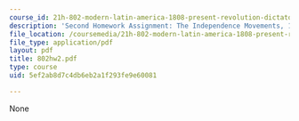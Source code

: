 ```yaml
---
course_id: 21h-802-modern-latin-america-1808-present-revolution-dictatorship-democracy-spring-2005
description: 'Second Homework Assignment: The Independence Movements, 1808-1830.'
file_location: /coursemedia/21h-802-modern-latin-america-1808-present-revolution-dictatorship-democracy-spring-2005/5ef2ab8d7c4db6eb2a1f293fe9e60081_802hw2.pdf
file_type: application/pdf
layout: pdf
title: 802hw2.pdf
type: course
uid: 5ef2ab8d7c4db6eb2a1f293fe9e60081

---
```

None